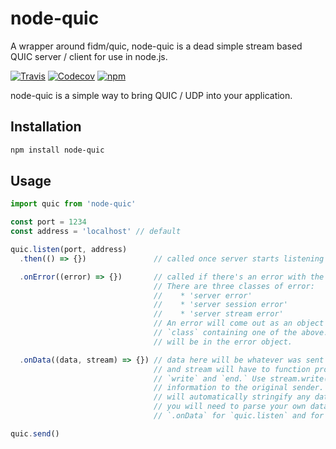 # node-quic

A wrapper around fidm/quic, node-quic is a dead simple stream based QUIC server / client for use in node.js.

[![Travis](https://img.shields.io/travis/aaronik/node-quic.svg)](https://travis-ci.org/aaronik/node-quic)
[![Codecov](https://img.shields.io/codecov/c/github/aaronik/node-quic.svg)](https://codecov.io/gh/aaronik/node-quic)
[![npm](https://img.shields.io/npm/v/node-quic.svg)](https://npmjs.com/package/node-quic)

node-quic is a simple way to bring QUIC / UDP into your application.

## Installation

```sh
npm install node-quic
```
## Usage

```js
import quic from 'node-quic'

const port = 1234
const address = 'localhost' // default

quic.listen(port, address)
  .then(() => {})               // called once server starts listening

  .onError((error) => {})       // called if there's an error with the listening.
                                // There are three classes of error:
                                //    * 'server error'
                                //    * 'server session error'
                                //    * 'server stream error'
                                // An error will come out as an object with key
                                // `class` containing one of the above. More information
                                // will be in the error object.

  .onData((data, stream) => {}) // data here will be whatever was sent using quic.send(),
                                // and stream will have to function properties:
                                // `write` and `end.` Use stream.write(data) to return
                                // information to the original sender. Note: stream.write
                                // will automatically stringify any data sent to it, but
                                // you will need to parse your own data on the way out of
                                // `.onData` for `quic.listen` and for `quic.send`.

quic.send()
```
